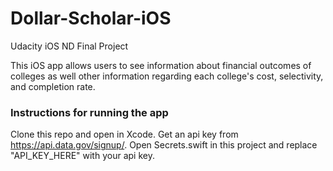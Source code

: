 # Dollar-Scholar-iOS
Udacity iOS ND Final Project

This iOS app allows users to see information about financial outcomes of colleges as well other information regarding each college's cost, selectivity, and completion rate.

### Instructions for running the app
Clone this repo and open in Xcode. Get an api key from https://api.data.gov/signup/. Open Secrets.swift in this project and replace "API_KEY_HERE" with your api key.

